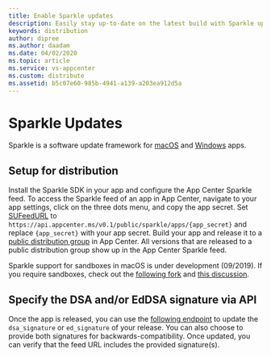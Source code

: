 ```yaml
---
title: Enable Sparkle updates
description: Easily stay up-to-date on the latest build with Sparkle update notifications.
keywords: distribution
author: dipree
ms.author: daadam
ms.date: 04/02/2020
ms.topic: article
ms.service: vs-appcenter
ms.custom: distribute
ms.assetid: b5c07e60-985b-4941-a139-a203ea912d5a
---
```


# Sparkle Updates

Sparkle is a software update framework for [macOS](http://sparkle-project.org) and [Windows](https://winsparkle.org/) apps.

## Setup for distribution

Install the Sparkle SDK in your app and configure the App Center Sparkle feed. To access the Sparkle feed of an app in App Center, navigate to your app settings, click on the three dots menu, and copy the app secret. Set [SUFeedURL](https://sparkle-project.org/documentation/customization/) to `https://api.appcenter.ms/v0.1/public/sparkle/apps/{app_secret}` and replace `{app_secret}` with your app secret. Build your app and release it to a [public distribution group](~/distribution/groups.md#public-distribution-groups) in App Center. All versions that are released to a public distribution group show up in the App Center Sparkle feed.

Sparkle support for sandboxes in macOS is under development (09/2019). If you require sandboxes, check out the [following fork](https://github.com/tumult/Sparkle) and [this discussion](https://github.com/andymatuschak/Sparkle/pull/165).

## Specify the DSA and/or EdDSA signature via API

Once the app is released, you can use the [following endpoint](https://openapi.appcenter.ms/#/distribute/releases_update) to update the `dsa_signature` or `ed_signature` of your release. You can also choose to provide both signatures for backwards-compatibility. Once updated, you can verify that the feed URL includes the provided signature(s).
